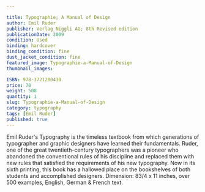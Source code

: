 ```yaml
---

title: Typographie; A Manual of Design 
author: Emil Ruder
publisher: Verlag Niggli AG; 8th Revised edition
publicationDate: 2009
condition: Used
binding: hardcover
binding_condition: fine
dust_jacket_condition: fine
featured_image: Typographie-a-Manual-of-Design
thumbnail_images:

ISBN: 978-3721200430
price: 70
weight: 500
quantity: 1
slug: Typographie-a-Manual-of-Design
category: typography
tags: [Emil Ruder]
published: true
---
```



Emil Ruder's Typography is the timeless textbook from which generations of typographer and graphic designers have learned their fundamentals. Ruder, one of the great twentieth-century typographers was a pioneer who abandoned the conventional rules of his discipline and replaced them with new rules that satisfied the requirements of his new typography. Now in its sixth printing, this book has a hallowed place on the bookshelves of both students and accomplished designers. Dimension: 83/4 x 11 inches, over 500 examples, English, German & French text.